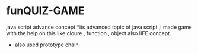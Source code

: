 # funQUIZ-GAME
java script advance concept
*its advanced topic of java script ,i made game with the help oh this like cloure , function , object also IIFE concept.
* also used prototype chain
